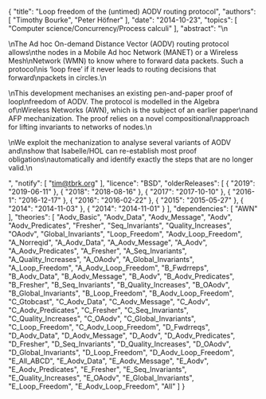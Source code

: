 {
    "title": "Loop freedom of the (untimed) AODV routing protocol",
    "authors": [
        "Timothy Bourke",
        "Peter Höfner"
    ],
    "date": "2014-10-23",
    "topics": [
        "Computer science/Concurrency/Process calculi"
    ],
    "abstract": "\n<p>\nThe Ad hoc On-demand Distance Vector (AODV) routing protocol allows\nthe nodes in a Mobile Ad hoc Network (MANET) or a Wireless Mesh\nNetwork (WMN) to know where to forward data packets. Such a protocol\nis ‘loop free’ if it never leads to routing decisions that forward\npackets in circles.\n<p>\nThis development mechanises an existing pen-and-paper proof of loop\nfreedom of AODV. The protocol is modelled in the Algebra of\nWireless Networks (AWN), which is the subject of an earlier paper\nand AFP mechanization. The proof relies on a novel compositional\napproach for lifting invariants to networks of nodes.\n</p><p>\nWe exploit the mechanization to analyse several variants of AODV and\nshow that Isabelle/HOL can re-establish most proof obligations\nautomatically and identify exactly the steps that are no longer valid.\n</p>",
    "notify": [
        "tim@tbrk.org"
    ],
    "licence": "BSD",
    "olderReleases": [
        {
            "2019": "2019-06-11"
        },
        {
            "2018": "2018-08-16"
        },
        {
            "2017": "2017-10-10"
        },
        {
            "2016-1": "2016-12-17"
        },
        {
            "2016": "2016-02-22"
        },
        {
            "2015": "2015-05-27"
        },
        {
            "2014": "2014-11-03"
        },
        {
            "2014": "2014-11-01"
        }
    ],
    "dependencies": [
        "AWN"
    ],
    "theories": [
        "Aodv_Basic",
        "Aodv_Data",
        "Aodv_Message",
        "Aodv",
        "Aodv_Predicates",
        "Fresher",
        "Seq_Invariants",
        "Quality_Increases",
        "OAodv",
        "Global_Invariants",
        "Loop_Freedom",
        "Aodv_Loop_Freedom",
        "A_Norreqid",
        "A_Aodv_Data",
        "A_Aodv_Message",
        "A_Aodv",
        "A_Aodv_Predicates",
        "A_Fresher",
        "A_Seq_Invariants",
        "A_Quality_Increases",
        "A_OAodv",
        "A_Global_Invariants",
        "A_Loop_Freedom",
        "A_Aodv_Loop_Freedom",
        "B_Fwdrreps",
        "B_Aodv_Data",
        "B_Aodv_Message",
        "B_Aodv",
        "B_Aodv_Predicates",
        "B_Fresher",
        "B_Seq_Invariants",
        "B_Quality_Increases",
        "B_OAodv",
        "B_Global_Invariants",
        "B_Loop_Freedom",
        "B_Aodv_Loop_Freedom",
        "C_Gtobcast",
        "C_Aodv_Data",
        "C_Aodv_Message",
        "C_Aodv",
        "C_Aodv_Predicates",
        "C_Fresher",
        "C_Seq_Invariants",
        "C_Quality_Increases",
        "C_OAodv",
        "C_Global_Invariants",
        "C_Loop_Freedom",
        "C_Aodv_Loop_Freedom",
        "D_Fwdrreqs",
        "D_Aodv_Data",
        "D_Aodv_Message",
        "D_Aodv",
        "D_Aodv_Predicates",
        "D_Fresher",
        "D_Seq_Invariants",
        "D_Quality_Increases",
        "D_OAodv",
        "D_Global_Invariants",
        "D_Loop_Freedom",
        "D_Aodv_Loop_Freedom",
        "E_All_ABCD",
        "E_Aodv_Data",
        "E_Aodv_Message",
        "E_Aodv",
        "E_Aodv_Predicates",
        "E_Fresher",
        "E_Seq_Invariants",
        "E_Quality_Increases",
        "E_OAodv",
        "E_Global_Invariants",
        "E_Loop_Freedom",
        "E_Aodv_Loop_Freedom",
        "All"
    ]
}